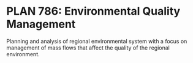 # PLAN 786: Environmental Quality Management

Planning and analysis of regional environmental system with a focus on management of mass flows that affect the quality of the regional environment.